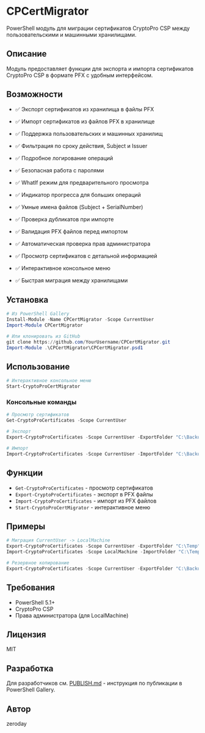 # CPCertMigrator

PowerShell модуль для миграции сертификатов CryptoPro CSP между пользовательскими и машинными хранилищами.

## Описание

Модуль предоставляет функции для экспорта и импорта сертификатов CryptoPro CSP в формате PFX с удобным интерфейсом.

## Возможности

- ✅ Экспорт сертификатов из хранилища в файлы PFX
- ✅ Импорт сертификатов из файлов PFX в хранилище
- ✅ Поддержка пользовательских и машинных хранилищ
- ✅ Фильтрация по сроку действия, Subject и Issuer
- ✅ Подробное логирование операций
- ✅ Безопасная работа с паролями
- ✅ WhatIf режим для предварительного просмотра
- ✅ Индикатор прогресса для больших операций
- ✅ Умные имена файлов (Subject + SerialNumber)
- ✅ Проверка дубликатов при импорте
- ✅ Валидация PFX файлов перед импортом
- ✅ Автоматическая проверка прав администратора
- ✅ Просмотр сертификатов с детальной информацией

- ✅ Интерактивное консольное меню
- ✅ Быстрая миграция между хранилищами

## Установка

```powershell
# Из PowerShell Gallery
Install-Module -Name CPCertMigrator -Scope CurrentUser
Import-Module CPCertMigrator

# Или клонировать из GitHub
git clone https://github.com/YourUsername/CPCertMigrator.git
Import-Module .\CPCertMigrator\CPCertMigrator.psd1
```

## Использование

```powershell
# Интерактивное консольное меню
Start-CryptoProCertMigrator
```

### Консольные команды

```powershell
# Просмотр сертификатов
Get-CryptoProCertificates -Scope CurrentUser

# Экспорт
Export-CryptoProCertificates -Scope CurrentUser -ExportFolder "C:\Backup" -Password "MyPass"

# Импорт
Import-CryptoProCertificates -Scope CurrentUser -ImportFolder "C:\Backup" -Password "MyPass"
```

## Функции

- `Get-CryptoProCertificates` - просмотр сертификатов
- `Export-CryptoProCertificates` - экспорт в PFX файлы
- `Import-CryptoProCertificates` - импорт из PFX файлов
- `Start-CryptoProCertMigrator` - интерактивное меню


## Примеры

```powershell
# Миграция CurrentUser -> LocalMachine
Export-CryptoProCertificates -Scope CurrentUser -ExportFolder "C:\Temp" -Password "Pass123"
Import-CryptoProCertificates -Scope LocalMachine -ImportFolder "C:\Temp" -Password "Pass123"

# Резервное копирование
Export-CryptoProCertificates -Scope CurrentUser -ExportFolder "C:\Backup" -Password "BackupPass"
```

## Требования

- PowerShell 5.1+
- CryptoPro CSP
- Права администратора (для LocalMachine)

## Лицензия

MIT

## Разработка

Для разработчиков см. [PUBLISH.md](PUBLISH.md) - инструкция по публикации в PowerShell Gallery.

## Автор

zeroday